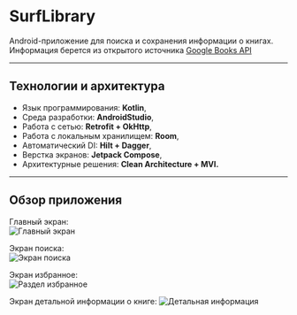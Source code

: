 # SurfLibrary

Android-приложение для поиска и сохранения информации о книгах. Информация берется из открытого источника [Google Books API](https://developers.google.com/books/docs/v1/using?hl=ru)

---
## Технологии и архитектура
- Язык программирования: **Kotlin**,
- Среда разработки: **AndroidStudio**,
- Работа с сетью: **Retrofit + OkHttp**,
- Работа с локальным хранилищем: **Room**,
- Автоматический DI: **Hilt + Dagger**,
- Верстка экранов: **Jetpack Compose**,
- Архитектурные решения: **Clean Architecture + MVI.**

---
## Обзор приложения
Главный экран:  
![Главный экран](<img width="623" height="1280" alt="image" src="https://github.com/user-attachments/assets/1c55ebd0-bee9-4fdc-a6ad-4c822823716f" />)

Экран поиска:  
![Экран поиска](<img width="623" height="1280" alt="image" src="https://github.com/user-attachments/assets/75d33dab-fd0d-4c3b-bd21-624b8dbf5fd8" />)

Экран избранное:  
![Раздел избранное](<img width="623" height="1280" alt="image" src="https://github.com/user-attachments/assets/8a7a3f3d-15db-4e14-ad52-f86521d3476a" />)

Экран детальной информации о книге:
![Детальная информация](<img width="623" height="1280" alt="image" src="https://github.com/user-attachments/assets/c78dbfe2-8fc4-4837-8abf-5a8f38e162de" />)





